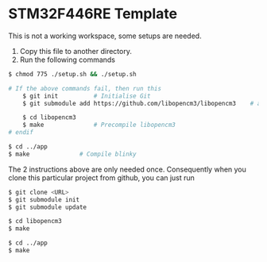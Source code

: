 # STM32F446RE Template
This is not a working workspace, some setups are needed. 

1. Copy this file to another directory. 
2. Run the following commands
```zsh
$ chmod 775 ./setup.sh && ./setup.sh

# If the above commands fail, then run this
    $ git init          # Initialise Git 
    $ git submodule add https://github.com/libopencm3/libopencm3    # add libopencm3

    $ cd libopencm3
    $ make              # Precompile libopencm3
# endif

$ cd ../app
$ make              # Compile blinky
```

The 2 instructions above are only needed once. Consequently when you clone this particular project from github, you can just run
```bash
$ git clone <URL>
$ git submodule init
$ git submodule update

$ cd libopencm3
$ make

$ cd ../app
$ make
```